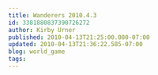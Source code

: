 ```yaml
---
title: Wanderers 2010.4.3
id: 3381880837390726272
author: Kirby Urner
published: 2010-04-13T21:25:00.000-07:00
updated: 2010-04-13T21:36:22.585-07:00
blog: world_game
tags: 
---
```



